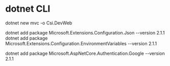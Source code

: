 # dotnet CLI

dotnet new mvc -o Csi.DevWeb


dotnet add package Microsoft.Extensions.Configuration.Json --version 2.1.1
dotnet add package Microsoft.Extensions.Configuration.EnvironmentVariables --version 2.1.1

dotnet add package Microsoft.AspNetCore.Authentication.Google --version 2.1.1
